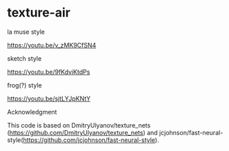 # texture-air


la muse style

https://youtu.be/v_zMK9CfSN4



sketch style

https://youtu.be/9fKdviKtdPs



frog(?) style




https://youtu.be/sjtLYJpKNtY







Acknowledgment




This code is based on DmitryUlyanov/texture_nets (https://github.com/DmitryUlyanov/texture_nets) and jcjohnson/fast-neural-style(https://github.com/jcjohnson/fast-neural-style).

